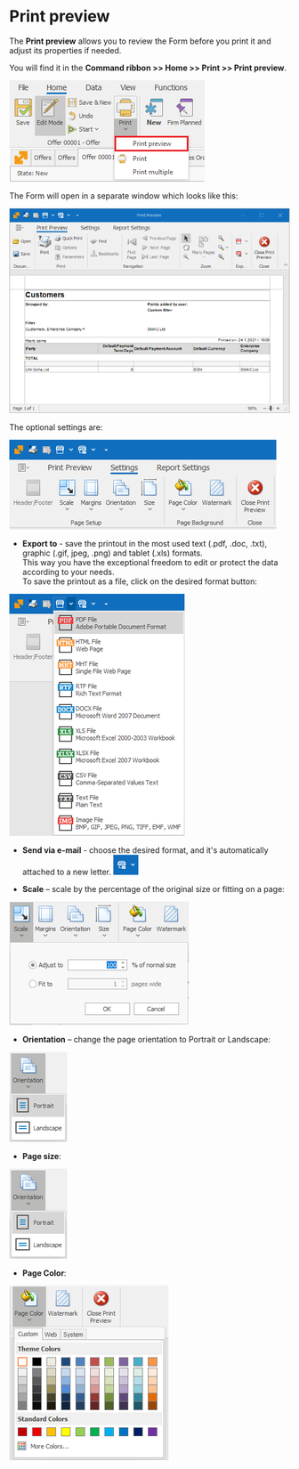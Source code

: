 # Print preview

The <b>Print preview</b> allows you to review the Form before you print it and adjust its properties if needed.

You will find it in the **Command ribbon >> Home >> Print >> Print preview**.

![Print icon](pictures/print-icon.png) 

The Form will open in a separate window which looks like this:	

![Print Preview](pictures/print-preview.png) 

The optional settings are:

![Optional Setting](pictures/optional-settings.png)

- <b>Export to</b> - save the printout in the most used text (.pdf, .doc, .txt), graphic (.gif, jpeg, .png) and tablet (.xls) formats. <br>
This way you have the exceptional freedom to edit or protect the data according to your needs. <br>
To save the printout as a file, click on the desired format button:

![Export Formats](pictures/export-formats.png)

- <b>Send via e-mail</b> - choose the desired format, and it's automatically attached to a new letter. ![E-Mail As...](pictures/mail-a-printout.png)

- <b>Scale</b> – scale by the percentage of the original size or fitting on a page:

![Print Scale](pictures/print-scale.png)

- <b>Orientation</b> – change the page orientation to Portrait or Landscape:

![Page Orientation](pictures/page-orientation.png)

- <b>Page size</b>:

![Page Size](pictures/page-orientation.png)

- <b>Page Color</b>:

![Page Color](pictures/page-color.png)
